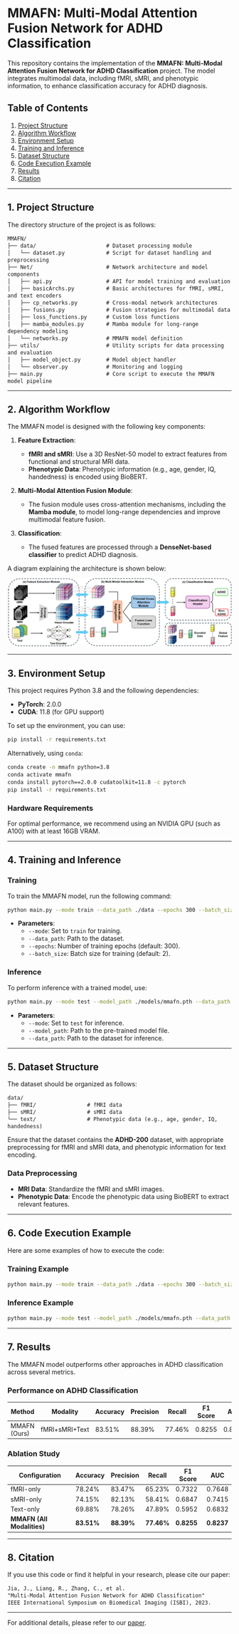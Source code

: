 
# MMAFN: Multi-Modal Attention Fusion Network for ADHD Classification

This repository contains the implementation of the **MMAFN: Multi-Modal Attention Fusion Network for ADHD Classification** project. The model integrates multimodal data, including fMRI, sMRI, and phenotypic information, to enhance classification accuracy for ADHD diagnosis.

## Table of Contents

1. [Project Structure](#project-structure)
2. [Algorithm Workflow](#algorithm-workflow)
3. [Environment Setup](#environment-setup)
4. [Training and Inference](#training-and-inference)
5. [Dataset Structure](#dataset-structure)
6. [Code Execution Example](#code-execution-example)
7. [Results](#results)
8. [Citation](#citation)

---

## 1. Project Structure

The directory structure of the project is as follows:

```
MMAFN/
├── data/                      # Dataset processing module
│   └── dataset.py             # Script for dataset handling and preprocessing
├── Net/                       # Network architecture and model components
│   ├── api.py                 # API for model training and evaluation
│   ├── basicArchs.py          # Basic architectures for fMRI, sMRI, and text encoders
│   ├── cp_networks.py         # Cross-modal network architectures
│   ├── fusions.py             # Fusion strategies for multimodal data
│   ├── loss_functions.py      # Custom loss functions
│   ├── mamba_modules.py       # Mamba module for long-range dependency modeling
│   └── networks.py            # MMAFN model definition
├── utils/                     # Utility scripts for data processing and evaluation
│   ├── model_object.py        # Model object handler
│   └── observer.py            # Monitoring and logging
├── main.py                    # Core script to execute the MMAFN model pipeline
```

---

## 2. Algorithm Workflow

The MMAFN model is designed with the following key components:

1. **Feature Extraction**:
   - **fMRI and sMRI**: Use a 3D ResNet-50 model to extract features from functional and structural MRI data.
   - **Phenotypic Data**: Phenotypic information (e.g., age, gender, IQ, handedness) is encoded using BioBERT.

2. **Multi-Modal Attention Fusion Module**:
   - The fusion module uses cross-attention mechanisms, including the **Mamba module**, to model long-range dependencies and improve multimodal feature fusion.

3. **Classification**:
   - The fused features are processed through a **DenseNet-based classifier** to predict ADHD diagnosis.

A diagram explaining the architecture is shown below:

![MMAFN Architecture](Framework_v2.3.png)

---

## 3. Environment Setup

This project requires Python 3.8 and the following dependencies:

- **PyTorch**: 2.0.0
- **CUDA**: 11.8 (for GPU support)

To set up the environment, you can use:

```bash
pip install -r requirements.txt
```

Alternatively, using `conda`:

```bash
conda create -n mmafn python=3.8
conda activate mmafn
conda install pytorch==2.0.0 cudatoolkit=11.8 -c pytorch
pip install -r requirements.txt
```

### Hardware Requirements

For optimal performance, we recommend using an NVIDIA GPU (such as A100) with at least 16GB VRAM.

---

## 4. Training and Inference

### Training

To train the MMAFN model, run the following command:

```bash
python main.py --mode train --data_path ./data --epochs 300 --batch_size 2
```

- **Parameters**:
  - `--mode`: Set to `train` for training.
  - `--data_path`: Path to the dataset.
  - `--epochs`: Number of training epochs (default: 300).
  - `--batch_size`: Batch size for training (default: 2).

### Inference

To perform inference with a trained model, use:

```bash
python main.py --mode test --model_path ./models/mmafn.pth --data_path ./data
```

- **Parameters**:
  - `--mode`: Set to `test` for inference.
  - `--model_path`: Path to the pre-trained model file.
  - `--data_path`: Path to the dataset for inference.

---

## 5. Dataset Structure

The dataset should be organized as follows:

```
data/
├── fMRI/                # fMRI data
├── sMRI/                # sMRI data
└── text/                # Phenotypic data (e.g., age, gender, IQ, handedness)
```

Ensure that the dataset contains the **ADHD-200** dataset, with appropriate preprocessing for fMRI and sMRI data, and phenotypic information for text encoding.

### Data Preprocessing

- **MRI Data**: Standardize the fMRI and sMRI images.
- **Phenotypic Data**: Encode the phenotypic data using BioBERT to extract relevant features.

---

## 6. Code Execution Example

Here are some examples of how to execute the code:

### Training Example

```bash
python main.py --mode train --data_path ./data --epochs 300 --batch_size 2
```

### Inference Example

```bash
python main.py --mode test --model_path ./models/mmafn.pth --data_path ./data
```

---

## 7. Results

The MMAFN model outperforms other approaches in ADHD classification across several metrics.

### Performance on ADHD Classification

| Method          | Modality             | Accuracy | Precision | Recall | F1 Score | AUC  |
|-----------------|----------------------|----------|-----------|--------|----------|------|
| MMAFN (Ours)    | fMRI+sMRI+Text       | 83.51%   | 88.39%    | 77.46% | 0.8255   | 0.8237 |

### Ablation Study

| Configuration          | Accuracy | Precision | Recall | F1 Score | AUC  |
|------------------------|----------|-----------|--------|----------|------|
| fMRI-only              | 78.24%   | 83.47%    | 65.23% | 0.7322   | 0.7648 |
| sMRI-only              | 74.15%   | 82.13%    | 58.41% | 0.6847   | 0.7415 |
| Text-only              | 69.88%   | 78.26%    | 47.89% | 0.5952   | 0.6832 |
| **MMAFN (All Modalities)** | **83.51%** | **88.39%** | **77.46%** | **0.8255** | **0.8237** |

---

## 8. Citation

If you use this code or find it helpful in your research, please cite our paper:

```
Jia, J., Liang, R., Zhang, C., et al.
"Multi-Modal Attention Fusion Network for ADHD Classification"
IEEE International Symposium on Biomedical Imaging (ISBI), 2023.
```

---

For additional details, please refer to our [paper](path/to/your/paper).

